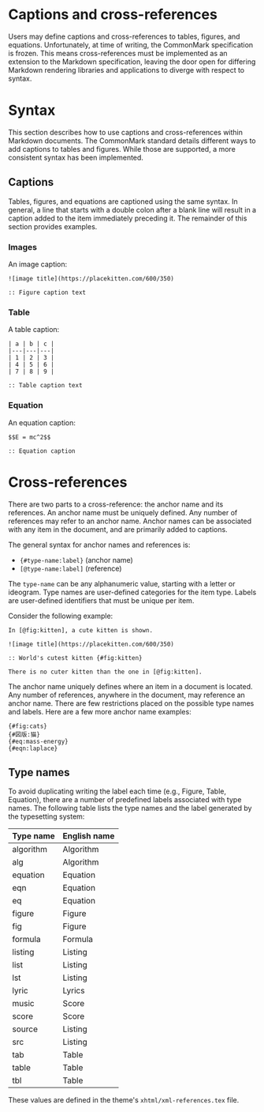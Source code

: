 # Captions and cross-references

Users may define captions and cross-references to tables, figures,
and equations. Unfortunately, at time of writing, the CommonMark
specification is frozen. This means cross-references must be implemented
as an extension to the Markdown specification, leaving the door open for
differing Markdown rendering libraries and applications to diverge with
respect to syntax.

# Syntax

This section describes how to use captions and cross-references within
Markdown documents. The CommonMark standard details different ways to
add captions to tables and figures. While those are supported, a more
consistent syntax has been implemented.

## Captions

Tables, figures, and equations are captioned using the same syntax. In
general, a line that starts with a double colon after a blank line will
result in a caption added to the item immediately preceding it. The
remainder of this section provides examples.

### Images

An image caption:

```
![image title](https://placekitten.com/600/350)

:: Figure caption text
```

### Table

A table caption:

```
| a | b | c |
|---|---|---|
| 1 | 2 | 3 |
| 4 | 5 | 6 |
| 7 | 8 | 9 |

:: Table caption text
```

### Equation

An equation caption:

```
$$E = mc^2$$

:: Equation caption
```

# Cross-references

There are two parts to a cross-reference: the anchor name and its references.
An anchor name must be uniquely defined. Any number of references may refer
to an anchor name. Anchor names can be associated with any item in the
document, and are primarily added to captions.

The general syntax for anchor names and references is:

* `{#type-name:label}` (anchor name)
* `[@type-name:label]` (reference)

The `type-name` can be any alphanumeric value, starting with a letter or
ideogram. Type names are user-defined categories for the item type. Labels
are user-defined identifiers that must be unique per item.

Consider the following example:

```
In [@fig:kitten], a cute kitten is shown.

![image title](https://placekitten.com/600/350)

:: World's cutest kitten {#fig:kitten}

There is no cuter kitten than the one in [@fig:kitten].
```

The anchor name uniquely defines where an item in a document is located. Any
number of references, anywhere in the document, may reference an anchor name.
There are few restrictions placed on the possible type names and labels. Here
are a few more anchor name examples:

```
{#fig:cats}
{#図版:猫}
{#eq:mass-energy}
{#eqn:laplace}
```

## Type names

To avoid duplicating writing the label each time (e.g., Figure, Table,
Equation), there are a number of predefined labels associated with
type names. The following table lists the type names and the label
generated by the typesetting system:

| Type name | English name
|---|---|
| algorithm | Algorithm |
| alg | Algorithm |
| equation | Equation |
| eqn | Equation |
| eq | Equation |
| figure | Figure |
| fig | Figure |
| formula | Formula |
| listing | Listing |
| list | Listing |
| lst | Listing |
| lyric | Lyrics |
| music | Score |
| score | Score |
| source | Listing |
| src | Listing |
| tab | Table |
| table | Table |
| tbl | Table |

These values are defined in the theme's `xhtml/xml-references.tex` file.

